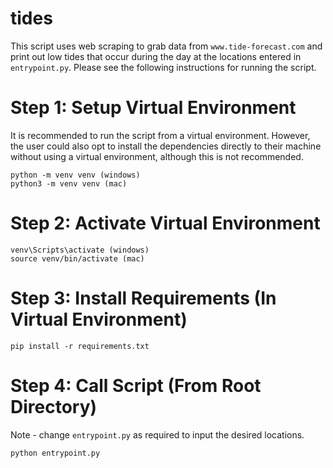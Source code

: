 # tides

This script uses web scraping to grab data from `www.tide-forecast.com` and print out low tides that occur during the day at the locations entered in `entrypoint.py`. Please see the following instructions for running the script.

# Step 1: Setup Virtual Environment

It is recommended to run the script from a virtual environment. However, the user could also opt to install the dependencies directly to their machine without using a virtual environment, although this is not recommended.

```
python -m venv venv (windows)
python3 -m venv venv (mac)
```

# Step 2: Activate Virtual Environment

```
venv\Scripts\activate (windows)
source venv/bin/activate (mac)
```

# Step 3: Install Requirements (In Virtual Environment)

```
pip install -r requirements.txt
```

# Step 4: Call Script (From Root Directory)

Note - change `entrypoint.py` as required to input the desired locations.

```
python entrypoint.py
```